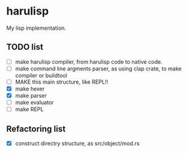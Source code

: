 # harulisp

My lisp implementation.

## TODO list

- [ ] make harulisp compiler, from harulisp code to native code.
- [ ] make command line argments parser, as using clap crate, to make compiler or buildtool
- [ ] MAKE this main structure, like REPL!!
- [x] make hexer
- [x] make parser
- [ ] make evaluator
- [ ] make REPL

## Refactoring list

- [x] construct directry structure, as src/object/mod.rs
